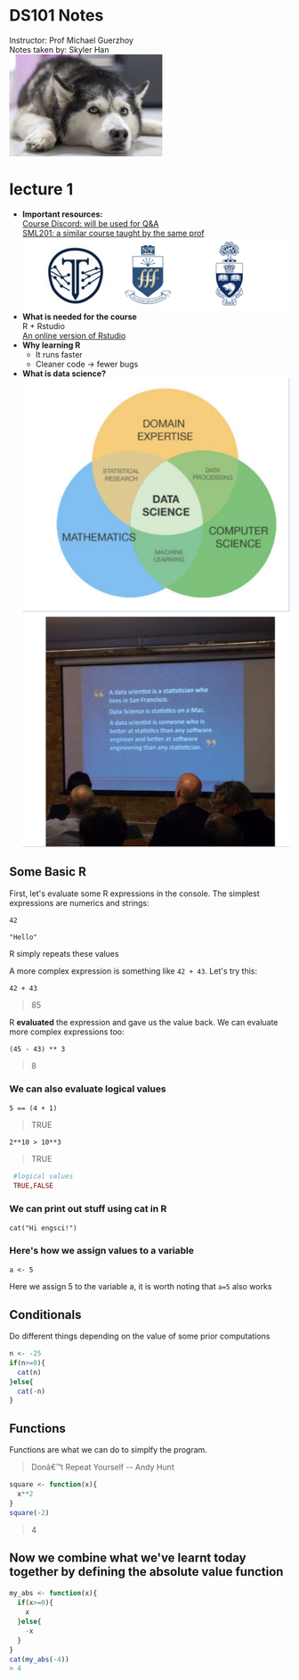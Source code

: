 # DS101 Notes
 Instructor: Prof Michael Guerzhoy  
 Notes taken by: Skyler Han  
 ![](images.jpeg)
# lecture 1
- **Important resources:**  
   [Course Discord: will be used for Q&A](https://discord.gg/cgdSnbbK)  
   [SML201: a similar course taught by the same prof](http://www.cs.toronto.edu/~guerzhoy/201s19/)
   ![](logo.png)
- **What is needed for the course**  
   R + Rstudio  
   [An online version of Rstudio](https://posit.cloud/)
- **Why learning R**
   - It runs faster
   - Cleaner code -> fewer bugs
- **What is data science?** 
  ![](ds1.png) 
  ![](ds2.png)
## Some Basic R 
First, let's evaluate some R expressions in the console. The simplest expressions are numerics and strings:

```{r}
42
```

```{r}
"Hello"
```

R simply repeats these values

A more complex expression is something like `42 + 43`. Let's try this:
```{r}
42 + 43
```
>85  

R **evaluated** the expression and gave us the value back. We can evaluate more complex expressions too:

```{r}
(45 - 43) ** 3
```
> 8
### We can also evaluate logical values
```{r}
5 == (4 + 1)
```
>TRUE
```{r}
2**10 > 10**3
```
>TRUE
```R
 #logical values
 TRUE,FALSE
```
### We can print out stuff using cat in R
```{r}
cat("Hi engsci!")
```
### Here's how we assign values to a variable
```{r}
a <- 5
```
Here we assign 5 to the variable a, it is worth noting that `a=5` also works
## Conditionals
Do different things depending on the value of some prior computations
```R 
n <- -25
if(n>=0){
  cat(n)
}else{
  cat(-n)
}
```
## Functions
Functions are what we can do to simplfy the program.
> Donâ€™t Repeat Yourself -- Andy Hunt
```R
square <- function(x){
  x**2
}
square(-2)
```
> 4

 ## Now we combine what we've learnt today together by defining the absolute value function
```R
my_abs <- function(x){
  if(x>=0){
    x
  }else{
    -x
  }
}
cat(my_abs(-4))
> 4
```



   

